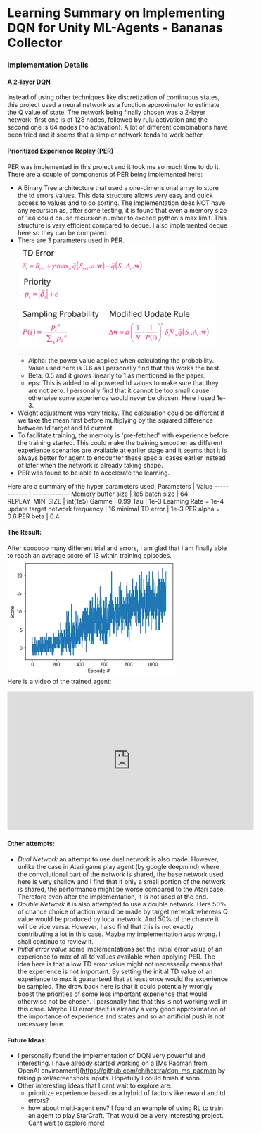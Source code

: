 
# Learning Summary on Implementing DQN for Unity ML-Agents - Bananas Collector

### Implementation Details

#### A 2-layer DQN
Instead of using other techniques like discretization of continuous states, this project used a neural network as a function approximator to estimate the Q value of state. The network being finally chosen was a 2-layer network: first one is of 128 nodes, followed by rulu activation and the second one is 64 nodes (no activation). A lot of different combinations have been tried and it seems that a simpler network tends to work better.

#### Prioritized Experience Replay (PER)
PER was implemented in this project and it took me so much time to do it. There are a couple of components of PER being implemented here:
- A Binary Tree architecture that used a one-dimensional array to store the td errors values. This data structure allows very easy and quick access to values and to do sorting. The implementation does NOT have any recursion as, after some testing, it is found that even a memory size of 1e4 could cause recursion number to exceed python's max limit. This structure is very efficient compared to deque. I also implemented deque here so they can be compared.
- There are 3 parameters used in PER.
![PER formula](https://github.com/chihoxtra/dqn_unity_navigation/blob/master/per_formula.png)
  - Alpha: the power value applied when calculating the probability. Value used here is 0.6 as I personally find that this works the best.
  - Beta: 0.5 and it grows linearly to 1 as mentioned in the paper.
  - eps: This is added to all powered td values to make sure that they are not zero. I personally find that it cannot be too small cause otherwise some experience would never be chosen. Here I used 1e-3.
- Weight adjustment was very tricky. The calculation could be different if we take the mean first before multiplying by the squared difference between td target and td current.
- To facilitate training, the memory is 'pre-fetched' with experience before the training started. This could make the training smoother as different experience scenarios are available at earlier stage and it seems that it is always better for agent to encounter these special cases earlier instead of later when the network is already taking shape.
- PER was found to be able to accelerate the learning.
<p>
Here are a summary of the hyper parameters used:
Parameters | Value
------------ | -------------
Memory buffer size  | 1e5        
batch size  |  64
REPLAY_MIN_SIZE  |  int(1e5)   
Gamme  | 0.99                  
Tau  | 1e-3                    
Learning Rate = 1e-4  
update target network frequency  | 16    
minimal TD error  |  1e-3         
PER alpha = 0.6          
PER beta  |  0.4     

#### The Result:
After soooooo many different trial and errors, I am glad that I am finally able to reach an average score of 13 within training episodes.    
![Reward Plot](https://github.com/chihoxtra/dqn_unity_navigation/blob/master/reward_plot.png)
<br>
Here is a video of the trained agent:
<iframe width="560" height="315" src="https://www.youtube.com/embed/VrMcb4NZDOQ" frameborder="0" allow="accelerometer; autoplay; encrypted-media; gyroscope; picture-in-picture" allowfullscreen></iframe>

#### Other attempts:
- *Dual Network* an attempt to use duel network is also made. However, unlike the case in Atari game play agent (by google deepmind) where the convolutional part of the network is shared, the base network used here is very shallow and I find that if only a small portion of the network is shared, the performance might be worse compared to the Atari case. Therefore even after the implementation, it is not used at the end.
- *Double Network* it is also attempted to use a double network. Here 50% of chance choice of action would be made by target network whereas Q value would be produced by local network. And 50% of the chance it will be vice versa. However, I also find that this is not exactly contributing a lot in this case. Maybe my implementation was wrong. I shall continue to review it.
- *Initial error value* some implementations set the initial error value of an experience to max of all td values available when applying PER. The idea here is that a low TD error value might not necessarily means that the experience is not important. By setting the initial TD value of an experience to max it guaranteed that at least once would the experience be sampled. The draw back here is that it could potentially wrongly boost the priorities of some less important experience that would otherwise not be chosen. I personally find that this is not working well in this case. Maybe TD error itself is already a very good approximation of the importance of experience and states and so an artificial push is not necessary here.

#### Future Ideas:
- I personally found the implementation of DQN very powerful and interesting. I have already started working on a [Ms Pacman from OpenAI environment](https://github.com/chihoxtra/dqn_ms_pacman  by taking pixel/screenshots inputs. Hopefully I could finish it soon.
- Other interesting ideas that I cant wait to explore are:
  - prioritize experience based on a hybrid of factors like reward and td errors?
  - how about multi-agent env? I found an example of using RL to train an agent to play StarCraft. That would be a very interesting project.
Cant wait to explore more!
